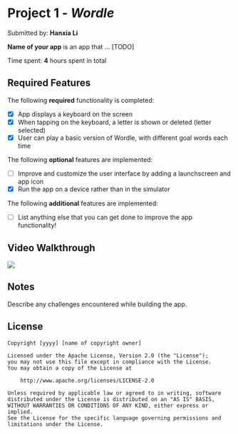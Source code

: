 # Project 1 - *Wordle*

Submitted by: **Hanxia Li**

**Name of your app** is an app that ... [TODO] 

Time spent: **4** hours spent in total

## Required Features

The following **required** functionality is completed:

- [X] App displays a keyboard on the screen
- [X] When tapping on the keyboard, a letter is shown or deleted (letter selected)
- [X] User can play a basic version of Wordle, with different goal words each time

The following **optional** features are implemented:

- [ ] Improve and customize the user interface by adding a launchscreen and app icon
- [X] Run the app on a device rather than in the simulator

The following **additional** features are implemented:

- [ ] List anything else that you can get done to improve the app functionality!

## Video Walkthrough


<div>
    <a href="https://www.loom.com/share/fb51805a344a4fe7949fb16462a2cf4f">
    </a>
    <a href="https://www.loom.com/share/fb51805a344a4fe7949fb16462a2cf4f">
      <img style="max-width:300px;" src="https://cdn.loom.com/sessions/thumbnails/fb51805a344a4fe7949fb16462a2cf4f-with-play.gif">
    </a>
  </div>

## Notes

Describe any challenges encountered while building the app.

## License

    Copyright [yyyy] [name of copyright owner]

    Licensed under the Apache License, Version 2.0 (the "License");
    you may not use this file except in compliance with the License.
    You may obtain a copy of the License at

        http://www.apache.org/licenses/LICENSE-2.0

    Unless required by applicable law or agreed to in writing, software
    distributed under the License is distributed on an "AS IS" BASIS,
    WITHOUT WARRANTIES OR CONDITIONS OF ANY KIND, either express or implied.
    See the License for the specific language governing permissions and
    limitations under the License.
